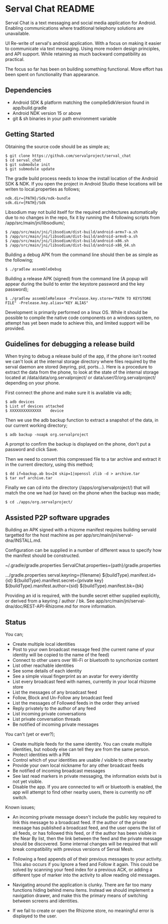 Serval Chat README
==================

Serval Chat is a text messaging and social media application for Android. Enabling communications where 
traditional telephony solutions are unavailable.

UI Re-write of serval's android application. With a focus on making it easier to communicate via text messaging.
Using more modern design principles, and API support. While retaining as much backward compatibility as practical.

The focus so far has been on building something functional.
More effort has been spent on functionality than appearance. 


Dependencies
------------

- Android SDK & platform matching the compileSdkVersion found in app/build.gradle
- Android NDK version 15 or above
- git & sh binaries in your path environment variable


Getting Started
---------------

Obtaining the source code should be as simple as;

    $ git clone https://github.com/servalproject/serval_chat
    $ cd serval_chat
    $ git submodule init
    $ git submodule update

The gradle build process needs to know the install location of the Android SDK & NDK.
If you open the project in Android Studio these locations will be writen to local.properties as follows;

    ndk.dir={PATH}/Sdk/ndk-bundle
    sdk.dir={PATH}/Sdk

Libsodium may not build itself for the required architectures automatically due to no changes in the repo, fix it by running the 4 following scripts from /app/src/main/jni/libsodium/;

    $ /app/src/main/jni/libsodium/dist-build/android-armv7-a.sh
    $ /app/src/main/jni/libsodium/dist-build/android-armv8-a.sh
    $ /app/src/main/jni/libsodium/dist-build/android-x86.sh
    $ /app/src/main/jni/libsodium/dist-build/android-x86_64.sh

Building a debug APK from the command line should then be as simple as the following;

    $ ./gradlew assembleDebug

Building a release APK (signed) from the command line (A popup will appear during the build to enter the keystore password and the key password);

    $ ./gradlew assembleRelease -Prelease.key.store="PATH TO KEYSTORE FILE" -Prelease.key.alias="KEY ALIAS"


Development is primarily performed on a linux OS. While it should be possible to compile the native code components on a windows system, 
no attempt has yet been made to achieve this, and limited support will be provided.

Guidelines for debugging a release build
----------------------------------------

When trying to debug a release build of the app, if the phone isn't rooted we can't look at the internal storage directory where files required by the serval daemon are stored (keyring, pid, ports...).
Here is a procedure to extract the data from the phone, to look at the state of the internal storage located at /data/data/org.servalproject/ or data/user/0/org.servalproject/ depending on your phone.

First connect the phone and make sure it is available via adb;

    $ adb devices
    $ List of devices attached
    $ XXXXXXXXXXXXXX	device

Then we use the adb backup function to extract a snapshot of the data, in our current working directory;

    $ adb backup -noapk org.servalproject

A prompt to confirm the backup is displayed on the phone, don't put a password and click Save.

Then we need to convert this compressed file to a tar archive and extract it in the current directory, using this method;

    $ dd if=backup.ab bs=24 skip=1|openssl zlib -d > archive.tar
    $ tar xvf archive.tar

Finally we can cd into the directory (/apps/org/servalproject/) that will match the one we had (or have) on the phone when the backup was made;

    $ cd ./apps/org.servalproject/


Assisted P2P software upgrades
------------------------------

Building an APK signed with a rhizome manifest requires building servald targetted for the host machine as per app/src/main/jni/serval-dna/INSTALL.md.

Configuration can be supplied in a number of different waus to specify how the manifest should be constructed.

~/.gradle/gradle.properties
    ServalChat.properties={path}/gradle.properties

.../gradle.properties
    serval.keyring={filename}
    ${buildType}.manifest.id={id}
    ${buildType}.manifest.secret={private key}
    ${buildType}.manifest.author={sid}
    ${buildType}.manifest.bk={bk}

Providing an id is required, with the bundle secret either supplied explicitly, or derived from a keyring / author / bk.
See app/src/main/jni/serval-dna/doc/REST-API-Rhizome.md for more information.


Status
------


You can;
- Create multiple local identities
- Post to your own broadcast message feed (the current name of your identity will be copied to the name of the feed)
- Connect to other users over Wi-Fi or bluetooth to syncrhonize content
- List other reachable identities
- See some details of each identity
- See a simple visual fingerprint as an avatar for every identity
- List every broadcast feed with names, currently in your local rhizome store
- List the messages of any broadcast feed
- Follow, Block and Un-Follow any broadcast feed
- List the messages of Followed feeds in the order they arrived
- Reply privately to the author of any feed
- List incoming private conversations
- List private conversation threads
- Be notified of incoming private messages


You can't (yet or ever?);
- Create multiple feeds for the same identity. You can create multiple identities, but nobody else can tell they are from the same person.
- Protect identities with a PIN
- Control which of your identities are usable / visible to others nearby
- Provide your own local nickname for any other broadcast feeds
- Be notified of incoming broadcast messages
- See last read markers in private messaging, the information exists but is not yet visible.
- Disable the app. If you are connected to wifi or bluetooth is enabled, the app will attempt to find other nearby users, 
  there is currently no off switch.


Known issues;
- An incoming private message doesn't include the public key required to link this message to a broadcast feed.
  If the author of the private message has published a broadcast feed, and the user opens the list of all feeds, or has followed this feed,
  or if the author has been visible in the Near By list,
  then the link between the feed and the private message should be discovered.
  Some internal changes will be required that will break compatibility with previous versions of Serval Mesh.

- Following a feed appends *all* of their previous messages to your activity. This also occurs if you Ignore a feed and Follow it again.
  This could be solved by scanning your feed index for a previous ACK, or adding a different type of marker into the activity to allow reading old messages.

- Navigating around the application is clunky. There are far too many functions hiding behind menu items. 
  Instead we should implement a navigation drawer, and make this the primary means of switching between screens and identities.

- If we fail to create or open the Rhizome store, no meaningful error is displayed to the user.
